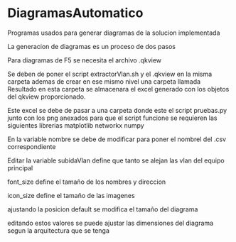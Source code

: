 # DiagramasAutomatico
Programas usados para generar diagramas de la solucion implementada


La generacion de diagramas es un proceso de dos pasos

Para diagramas de F5 se necesita el archivo .qkview

Se deben de poner el script extractorVlan.sh y el .qkview en la misma carpeta ademas de crear en ese mismo nivel una carpeta llamada Resultado
en esta carpeta se almacenara el excel generado con los objetos del qkview proporcionado.

Este excel se debe de pasar a una carpeta donde este el script pruebas.py junto con los png anexados
para que el script funcione se requieren las siguientes librerias
matplotlib
networkx
numpy

En la variable nombre se debe de modificar para poner el nombrel del .csv correspondiente

Editar la variable subidaVlan define que tanto se alejan las vlan del equipo principal

font_size define el tamaño de los nombres y direccion 

icon_size define el tamaño de las imagenes

ajustando la posicion default se modifica el tamaño del diagrama

editando estos valores se puede ajustar las dimensiones del diagrama segun la arquitectura que se tenga

